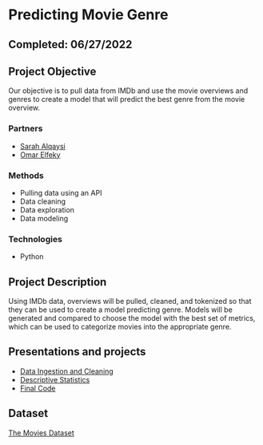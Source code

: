 # Predicting Movie Genre

## Completed: 06/27/2022

## Project Objective
Our objective is to pull data from IMDb and use the movie overviews and genres to create a model that will predict the best genre from the movie overview.

### Partners
* [Sarah Alqaysi](https://github.com/sarahqaysi)
* [Omar Elfeky](https://github.com/omariusthefirst)

### Methods
* Pulling data using an API
* Data cleaning
* Data exploration
* Data modeling

### Technologies
* Python

## Project Description
Using IMDb data, overviews will be pulled, cleaned, and tokenized so that they can be used to create a model predicting genre. Models will be generated and compared to choose the model with the best set of metrics, which can be used to categorize movies into the appropriate genre.

## Presentations and projects
* [Data Ingestion and Cleaning](https://github.com/isabellaoakes/Predicting-Movie-Rating/blob/main/Data%20Cleaning%20Movie%20Data.ipynb)
* [Descriptive Statistics](https://github.com/isabellaoakes/Predicting-Movie-Rating/blob/main/Descriptive%20Statistics.ipynb)
* [Final Code](https://github.com/isabellaoakes/Predicting-Movie-Genre/blob/main/Data%20Modeling%20Movie%20Genre.ipynb)

## Dataset 
[The Movies Dataset](https://www.kaggle.com/datasets/rounakbanik/the-movies-dataset?select=movies_metadata.csv)
